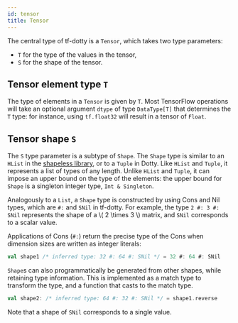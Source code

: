 ```yaml
---
id: tensor
title: Tensor
---
```


The central type of tf-dotty is a `Tensor`, which takes two type parameters:

- `T` for the type of the values in the tensor,
- `S` for the shape of the tensor.

## Tensor element type `T`

The type of elements in a `Tensor` is given by `T`. Most TensorFlow operations will take an optional argument `dtype` of type `DataType[T]` that determines the `T` type: for instance, using `tf.float32` will result in a tensor of `Float`.

## Tensor shape `S`

The `S` type parameter is a subtype of `Shape`. The `Shape` type is similar to an `HList` in the [shapeless library](https://github.com/milessabin/shapeless), or to a `Tuple` in Dotty. Like `HList` and `Tuple`, it represents a list of types of any length. Unlike `HList` and `Tuple`, it can impose an upper bound on the type of the elements: the upper bound for `Shape` is a singleton integer type, `Int & Singleton`.

Analogously to a `List`, a `Shape` type is constructed by using Cons and Nil types, which are `#:` and `SNil` in tf-dotty. For example, the type `2 #: 3 #: SNil` represents the shape of a \\( 2 \times 3 \\) matrix, and `SNil` corresponds to a scalar value.

Applications of Cons (`#:`) return the precise type of the Cons when dimension sizes are written as integer literals:

```scala
val shape1 /* inferred type: 32 #: 64 #: SNil */ = 32 #: 64 #: SNil
```

`Shape`s can also programmatically be generated from other shapes, while retaining type information. This is implemented as a match type to transform the type, and a function that casts to the match type.

```scala
val shape2: /* inferred type: 64 #: 32 #: SNil */ = shape1.reverse
```

Note that a shape of `SNil` corresponds to a single value.
